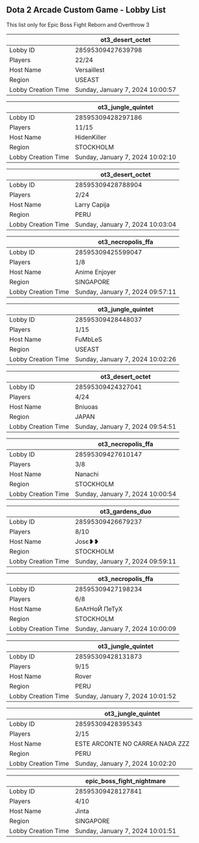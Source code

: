## Dota 2 Arcade Custom Game - Lobby List

This list only for Epic Boss Fight Reborn and Overthrow 3

|  | ot3_desert_octet |
| ------ | ------ |
| Lobby ID | 28595309427639798 |
| Players | 22/24 |
| Host Name | Versaillest |
| Region | USEAST |
| Lobby Creation Time | Sunday, January 7, 2024 10:00:57 |


|  | ot3_jungle_quintet |
| ------ | ------ |
| Lobby ID | 28595309428297186 |
| Players | 11/15 |
| Host Name | HidenKiller |
| Region | STOCKHOLM |
| Lobby Creation Time | Sunday, January 7, 2024 10:02:10 |


|  | ot3_desert_octet |
| ------ | ------ |
| Lobby ID | 28595309428788904 |
| Players | 2/24 |
| Host Name | Larry Capija |
| Region | PERU |
| Lobby Creation Time | Sunday, January 7, 2024 10:03:04 |


|  | ot3_necropolis_ffa |
| ------ | ------ |
| Lobby ID | 28595309425599047 |
| Players | 1/8 |
| Host Name | Anime Enjoyer |
| Region | SINGAPORE |
| Lobby Creation Time | Sunday, January 7, 2024 09:57:11 |


|  | ot3_jungle_quintet |
| ------ | ------ |
| Lobby ID | 28595309428448037 |
| Players | 1/15 |
| Host Name | FuMbLeS |
| Region | USEAST |
| Lobby Creation Time | Sunday, January 7, 2024 10:02:26 |


|  | ot3_desert_octet |
| ------ | ------ |
| Lobby ID | 28595309424327041 |
| Players | 4/24 |
| Host Name | Bniuoas |
| Region | JAPAN |
| Lobby Creation Time | Sunday, January 7, 2024 09:54:51 |


|  | ot3_necropolis_ffa |
| ------ | ------ |
| Lobby ID | 28595309427610147 |
| Players | 3/8 |
| Host Name | Nanachi |
| Region | STOCKHOLM |
| Lobby Creation Time | Sunday, January 7, 2024 10:00:54 |


|  | ot3_gardens_duo |
| ------ | ------ |
| Lobby ID | 28595309426679237 |
| Players | 8/10 |
| Host Name | Josє❥❥ |
| Region | STOCKHOLM |
| Lobby Creation Time | Sunday, January 7, 2024 09:59:11 |


|  | ot3_necropolis_ffa |
| ------ | ------ |
| Lobby ID | 28595309427198234 |
| Players | 6/8 |
| Host Name | БлАтНоЙ ПеТуХ |
| Region | STOCKHOLM |
| Lobby Creation Time | Sunday, January 7, 2024 10:00:09 |


|  | ot3_jungle_quintet |
| ------ | ------ |
| Lobby ID | 28595309428131873 |
| Players | 9/15 |
| Host Name | Rover |
| Region | PERU |
| Lobby Creation Time | Sunday, January 7, 2024 10:01:52 |


|  | ot3_jungle_quintet |
| ------ | ------ |
| Lobby ID | 28595309428395343 |
| Players | 2/15 |
| Host Name | ESTE ARCONTE NO CARREA NADA ZZZ |
| Region | PERU |
| Lobby Creation Time | Sunday, January 7, 2024 10:02:20 |


|  | epic_boss_fight_nightmare |
| ------ | ------ |
| Lobby ID | 28595309428127841 |
| Players | 4/10 |
| Host Name | Jinta |
| Region | SINGAPORE |
| Lobby Creation Time | Sunday, January 7, 2024 10:01:51 |


